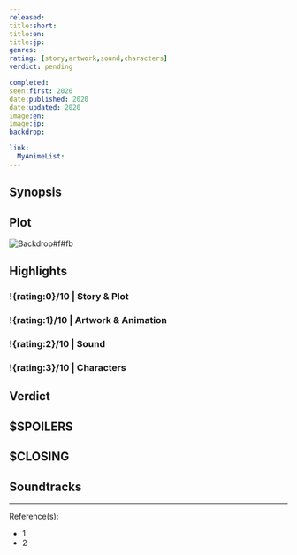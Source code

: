 ```yaml
---
released:
title:short:
title:en:
title:jp:
genres:
rating: [story,artwork,sound,characters]
verdict: pending

completed:
seen:first: 2020
date:published: 2020
date:updated: 2020
image:en:
image:jp:
backdrop:

link:
  MyAnimeList:
---
```



## Synopsis

## Plot

![Backdrop#f#fb](link "Source: TMDB")

## Highlights

### !{rating:0}/10 | Story & Plot

### !{rating:1}/10 | Artwork & Animation

### !{rating:2}/10 | Sound

### !{rating:3}/10 | Characters

## Verdict

## $SPOILERS

## $CLOSING

## Soundtracks

***
Reference(s):

- 1
- 2
